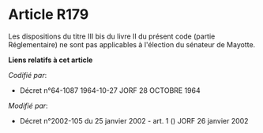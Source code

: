 # Article R179

Les dispositions du titre III bis du livre II du présent code (partie Réglementaire) ne sont pas applicables à l'élection du
sénateur de Mayotte.

**Liens relatifs à cet article**

_Codifié par_:

  - Décret n°64-1087 1964-10-27 JORF 28 OCTOBRE 1964

_Modifié par_:

  - Décret n°2002-105 du 25 janvier 2002 - art. 1 () JORF 26 janvier 2002
